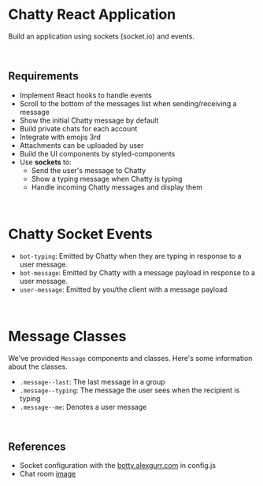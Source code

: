 # Chatty React Application

Build an application using sockets (socket.io) and events.

&nbsp;

## Requirements

- Implement React hooks to handle events
- Scroll to the bottom of the messages list when sending/receiving a message
- Show the initial Chatty message by default
- Build private chats for each account
- Integrate with emojis 3rd
- Attachments can be uploaded by user
- Build the UI components by styled-components
- Use **sockets** to:
  - Send the user's message to Chatty
  - Show a typing message when Chatty is typing
  - Handle incoming Chatty messages and display them

&nbsp;

# Chatty Socket Events

- `bot-typing`: Emitted by Chatty when they are typing in response to a user message.
- `bot-message`: Emitted by Chatty with a message payload in response to a user message.
- `user-message`: Emitted by you/the client with a message payload

&nbsp;

# Message Classes

We've provided `Message` components and classes. Here's some information about the classes.

- `.message--last`: The last message in a group
- `.message--typing`: The message the user sees when the recipient is typing
- `.message--me`: Denotes a user message

&nbsp;

## References

- Socket configuration with the [botty.alexgurr.com](https://botty.alexgurr.com) in config.js
- Chat room [image](./chat-room.jpg)
